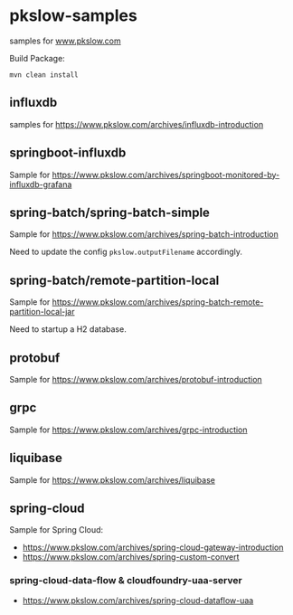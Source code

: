 # pkslow-samples
samples for www.pkslow.com

Build Package:
```shell script
mvn clean install
```

## influxdb
samples for https://www.pkslow.com/archives/influxdb-introduction

## springboot-influxdb
Sample for https://www.pkslow.com/archives/springboot-monitored-by-influxdb-grafana

## spring-batch/spring-batch-simple
Sample for https://www.pkslow.com/archives/spring-batch-introduction

Need to update the config `pkslow.outputFilename` accordingly.

## spring-batch/remote-partition-local
Sample for https://www.pkslow.com/archives/spring-batch-remote-partition-local-jar

Need to startup a H2 database.

## protobuf
Sample for https://www.pkslow.com/archives/protobuf-introduction

## grpc
Sample for https://www.pkslow.com/archives/grpc-introduction

## liquibase
Sample for https://www.pkslow.com/archives/liquibase

## spring-cloud
Sample for Spring Cloud:
- https://www.pkslow.com/archives/spring-cloud-gateway-introduction
- https://www.pkslow.com/archives/spring-custom-convert

### spring-cloud-data-flow & cloudfoundry-uaa-server
- https://www.pkslow.com/archives/spring-cloud-dataflow-uaa


